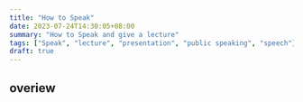 ```yaml
---
title: "How to Speak"
date: 2023-07-24T14:30:05+08:00
summary: "How to Speak and give a lecture"
tags: ["Speak", "lecture", "presentation", "public speaking", "speech"]
draft: true
---
```


## overiew
